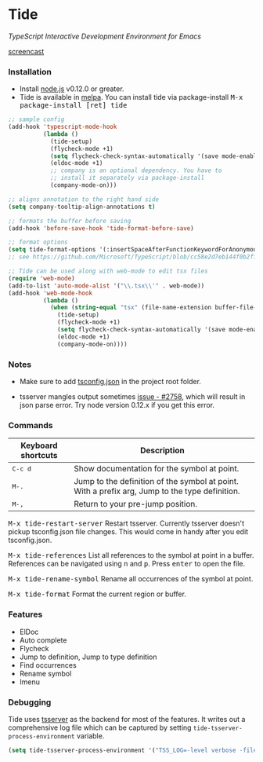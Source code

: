 # Tide

*TypeScript Interactive Development Environment for Emacs*

[screencast](http://i.imgur.com/jEwgPsd.gif)

### Installation

* Install [node.js](https://nodejs.org/) v0.12.0 or greater.
* Tide is available in [melpa](http://melpa.org/#/tide). You can
  install tide via package-install <kbd>M-x package-install [ret] tide</kbd>

```cl
;; sample config
(add-hook 'typescript-mode-hook
          (lambda ()
            (tide-setup)
            (flycheck-mode +1)
            (setq flycheck-check-syntax-automatically '(save mode-enabled))
            (eldoc-mode +1)
            ;; company is an optional dependency. You have to
            ;; install it separately via package-install
            (company-mode-on)))

;; aligns annotation to the right hand side
(setq company-tooltip-align-annotations t)

;; formats the buffer before saving
(add-hook 'before-save-hook 'tide-format-before-save)

;; format options
(setq tide-format-options '(:insertSpaceAfterFunctionKeywordForAnonymousFunctions t :placeOpenBraceOnNewLineForFunctions nil))
;; see https://github.com/Microsoft/TypeScript/blob/cc58e2d7eb144f0b2ff89e6a6685fb4deaa24fde/src/server/protocol.d.ts#L421-473 for the full list available options

;; Tide can be used along with web-mode to edit tsx files
(require 'web-mode)
(add-to-list 'auto-mode-alist '("\\.tsx\\'" . web-mode))
(add-hook 'web-mode-hook
          (lambda ()
            (when (string-equal "tsx" (file-name-extension buffer-file-name))
              (tide-setup)
              (flycheck-mode +1)
              (setq flycheck-check-syntax-automatically '(save mode-enabled))
              (eldoc-mode +1)
              (company-mode-on))))

```

### Notes

* Make sure to add
  [tsconfig.json](https://github.com/Microsoft/TypeScript/wiki/tsconfig.json)
  in the project root folder.

* tsserver mangles output
  sometimes [issue - #2758](https://github.com/Microsoft/TypeScript/issues/2758),
  which will result in json parse error. Try node version 0.12.x if
  you get this error.


### Commands

Keyboard shortcuts                  | Description
------------------------------------|----------
<kbd>C-c d</kbd>                    | Show documentation for the symbol at point.
<kbd>M-.</kbd>                      | Jump to the definition of the symbol at point. With a prefix arg, Jump to the type definition.
<kbd>M-,</kbd>                      | Return to your pre-jump position.

<kbd>M-x tide-restart-server</kbd> Restart tsserver. Currently
tsserver doesn't pickup tsconfig.json file changes. This would come in
handy after you edit tsconfig.json.

<kbd>M-x tide-references</kbd> List all references to the symbol
at point in a buffer. References can be navigated using <kbd>n</kbd>
and <kbd>p</kbd>. Press <kbd>enter</kbd> to open the file.

<kbd>M-x tide-rename-symbol</kbd> Rename all occurrences of the symbol
at point.

<kbd>M-x tide-format</kbd> Format the current region or buffer.

### Features

* ElDoc
* Auto complete
* Flycheck
* Jump to definition, Jump to type definition
* Find occurrences
* Rename symbol
* Imenu

### Debugging

Tide uses
[tsserver](https://github.com/Microsoft/TypeScript/pull/2041) as the
backend for most of the features. It writes out a comprehensive log
file which can be captured by setting
`tide-tsserver-process-environment` variable.

```lisp
(setq tide-tsserver-process-environment '("TSS_LOG=-level verbose -file /tmp/tss.log"))
```
